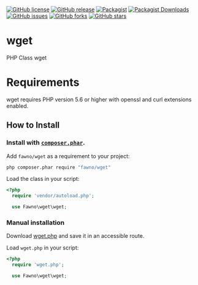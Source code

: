 [![GitHub license](https://img.shields.io/github/license/fawno/wget)](LICENSE)
[![GitHub release](https://img.shields.io/github/release/fawno/wget)](https://github.com/fawno/wget/releases)
[![Packagist](https://img.shields.io/packagist/v/fawno/wget)](https://packagist.org/packages/fawno/wget)
[![Packagist Downloads](https://img.shields.io/packagist/dt/fawno/wget)](https://packagist.org/packages/fawno/wget/stats)
[![GitHub issues](https://img.shields.io/github/issues/fawno/wget)](https://github.com/fawno/wget/issues)
[![GitHub forks](https://img.shields.io/github/forks/fawno/wget)](https://github.com/fawno/wget/network)
[![GitHub stars](https://img.shields.io/github/stars/fawno/wget)](https://github.com/fawno/wget/stargazers)

# wget
PHP Class wget

# Requirements

wget requires PHP version 5.6 or higher with openssl and curl extensions enabled.

## How to Install

### Install with [`composer.phar`](http://getcomposer.org).

Add `fawno/wget` as a requirement to your project:

```sh
php composer.phar require "fawno/wget"
```

Load the class in your script:

```php
<?php
  require 'vendor/autoload.php';

  use Fawno\wget\wget;
```

### Manual installation

Download [wget.php](https://github.com/fawno/wget/raw/master/src/wget.php) and save it in an accessible route.

Load `wget.php` in your script:

```php
<?php
  require 'wget.php';

  use Fawno\wget\wget;
```

